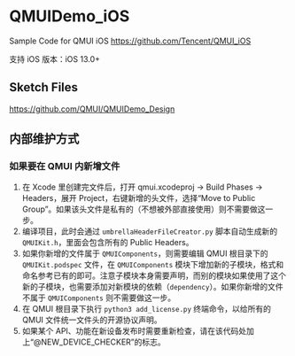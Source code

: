 # QMUIDemo_iOS
Sample Code for QMUI iOS https://github.com/Tencent/QMUI_iOS

支持 iOS 版本：iOS 13.0+

## Sketch Files

https://github.com/QMUI/QMUIDemo_Design

## 内部维护方式

### 如果要在 QMUI 内新增文件

1. 在 Xcode 里创建完文件后，打开 qmui.xcodeproj -> Build Phases -> Headers，展开 Project，右键新增的头文件，选择“Move to Public Group”。如果该头文件是私有的（不想被外部直接使用）则不需要做这一步。
2. 编译项目，此时会通过 `umbrellaHeaderFileCreator.py` 脚本自动生成新的 `QMUIKit.h`，里面会包含所有的 Public Headers。
3. 如果你新增的文件属于 `QMUIComponents`，则需要编辑 QMUI 根目录下的 `QMUIKit.podspec` 文件，在 `QMUIComponents` 模块下增加新的子模块，格式和命名参考已有的即可。注意子模块本身需要声明，而别的模块如果使用了这个新的子模块，也需要添加对新模块的依赖（`dependency`）。如果你新增的文件不属于 `QMUIComponents` 则不需要做这一步。
4. 在 QMUI 根目录下执行 `python3 add_license.py` 终端命令，以给所有的 QMUI 文件统一文件头的开源协议声明。
5. 如果某个 API、功能在新设备发布时需要重新检查，请在该代码处加上“@NEW_DEVICE_CHECKER”的标志。
